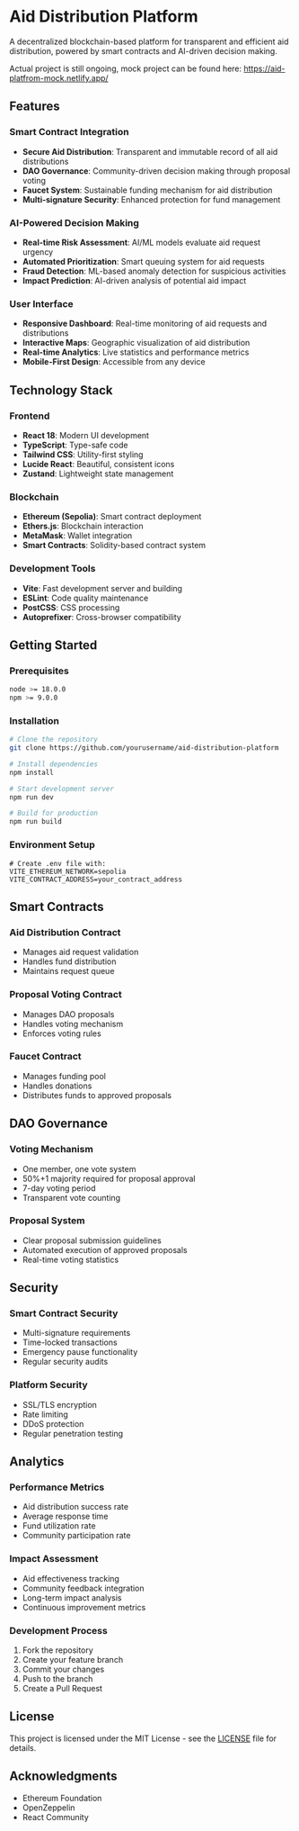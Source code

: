 # Aid Distribution Platform

A decentralized blockchain-based platform for transparent and efficient aid distribution, powered by smart contracts and AI-driven decision making.

Actual project is still ongoing, mock project can be found here:
https://aid-platfrom-mock.netlify.app/

## Features

### Smart Contract Integration
- **Secure Aid Distribution**: Transparent and immutable record of all aid distributions
- **DAO Governance**: Community-driven decision making through proposal voting
- **Faucet System**: Sustainable funding mechanism for aid distribution
- **Multi-signature Security**: Enhanced protection for fund management

### AI-Powered Decision Making
- **Real-time Risk Assessment**: AI/ML models evaluate aid request urgency
- **Automated Prioritization**: Smart queuing system for aid requests
- **Fraud Detection**: ML-based anomaly detection for suspicious activities
- **Impact Prediction**: AI-driven analysis of potential aid impact

### User Interface
- **Responsive Dashboard**: Real-time monitoring of aid requests and distributions
- **Interactive Maps**: Geographic visualization of aid distribution
- **Real-time Analytics**: Live statistics and performance metrics
- **Mobile-First Design**: Accessible from any device

## Technology Stack

### Frontend
- **React 18**: Modern UI development
- **TypeScript**: Type-safe code
- **Tailwind CSS**: Utility-first styling
- **Lucide React**: Beautiful, consistent icons
- **Zustand**: Lightweight state management

### Blockchain
- **Ethereum (Sepolia)**: Smart contract deployment
- **Ethers.js**: Blockchain interaction
- **MetaMask**: Wallet integration
- **Smart Contracts**: Solidity-based contract system

### Development Tools
- **Vite**: Fast development server and building
- **ESLint**: Code quality maintenance
- **PostCSS**: CSS processing
- **Autoprefixer**: Cross-browser compatibility

## Getting Started

### Prerequisites
```bash
node >= 18.0.0
npm >= 9.0.0
```

### Installation
```bash
# Clone the repository
git clone https://github.com/yourusername/aid-distribution-platform

# Install dependencies
npm install

# Start development server
npm run dev

# Build for production
npm run build
```

### Environment Setup
```env
# Create .env file with:
VITE_ETHEREUM_NETWORK=sepolia
VITE_CONTRACT_ADDRESS=your_contract_address
```

## Smart Contracts

### Aid Distribution Contract
- Manages aid request validation
- Handles fund distribution
- Maintains request queue

### Proposal Voting Contract
- Manages DAO proposals
- Handles voting mechanism
- Enforces voting rules

### Faucet Contract
- Manages funding pool
- Handles donations
- Distributes funds to approved proposals

## DAO Governance

### Voting Mechanism
- One member, one vote system
- 50%+1 majority required for proposal approval
- 7-day voting period
- Transparent vote counting

### Proposal System
- Clear proposal submission guidelines
- Automated execution of approved proposals
- Real-time voting statistics

## Security

### Smart Contract Security
- Multi-signature requirements
- Time-locked transactions
- Emergency pause functionality
- Regular security audits

### Platform Security
- SSL/TLS encryption
- Rate limiting
- DDoS protection
- Regular penetration testing

## Analytics

### Performance Metrics
- Aid distribution success rate
- Average response time
- Fund utilization rate
- Community participation rate

### Impact Assessment
- Aid effectiveness tracking
- Community feedback integration
- Long-term impact analysis
- Continuous improvement metrics


### Development Process
1. Fork the repository
2. Create your feature branch
3. Commit your changes
4. Push to the branch
5. Create a Pull Request

## License

This project is licensed under the MIT License - see the [LICENSE](LICENSE) file for details.

## Acknowledgments

- Ethereum Foundation
- OpenZeppelin
- React Community
